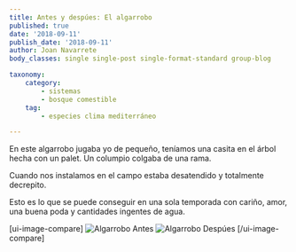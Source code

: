```yaml
---
title: Antes y despúes: El algarrobo
published: true
date: '2018-09-11'
publish_date: '2018-09-11'
author: Joan Navarrete
body_classes: single single-post single-format-standard group-blog

taxonomy:
    category:
        - sistemas
        - bosque comestible
    tag:
        - especies clima mediterráneo

---
```


En este algarrobo jugaba yo de pequeño, teníamos una casita en el árbol hecha
con un palet. Un columpio colgaba de una rama.

Cuando nos instalamos en el campo estaba desatendido y totalmente decrepito.

Esto es lo que se puede conseguir en una sola temporada con cariño, amor, una
buena poda y cantidades ingentes de agua.


[ui-image-compare]
![Algarrobo Antes](/images/arboles/Algarrobo_antes@3x.jpg)
![Algarrobo Despúes](/images/arboles/Algarrobo_despues@3x.jpg)
[/ui-image-compare]





